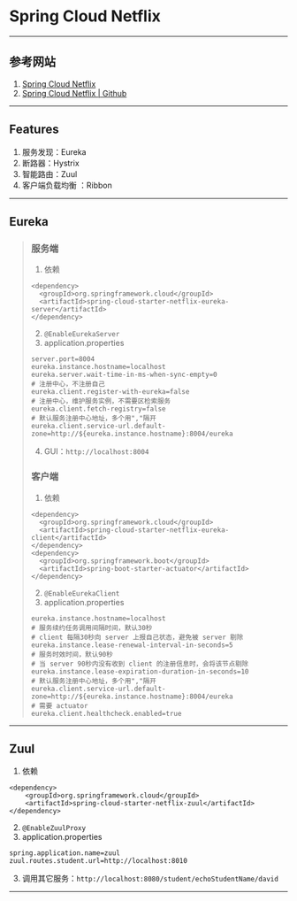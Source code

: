 # Spring Cloud Netflix

---
## 参考网站
1. [Spring Cloud Netflix](https://cloud.spring.io/spring-cloud-netflix/reference/html/)
2. [Spring Cloud Netflix | Github](https://github.com/spring-cloud/spring-cloud-netflix)
---
## Features
1. 服务发现：Eureka
2. 断路器：Hystrix
3. 智能路由：Zuul
4. 客户端负载均衡 ：Ribbon
---
## Eureka
>### 服务端
>1. 依赖
>```
><dependency>
>   <groupId>org.springframework.cloud</groupId>
>   <artifactId>spring-cloud-starter-netflix-eureka-server</artifactId>
></dependency>
>```
>2. `@EnableEurekaServer`
>3. application.properties
>```properties
>server.port=8004
>eureka.instance.hostname=localhost
>eureka.server.wait-time-in-ms-when-sync-empty=0
># 注册中心，不注册自己
>eureka.client.register-with-eureka=false
># 注册中心，维护服务实例，不需要区检索服务
>eureka.client.fetch-registry=false
># 默认服务注册中心地址，多个用","隔开
>eureka.client.service-url.default-zone=http://${eureka.instance.hostname}:8004/eureka
>```
>4. GUI：`http://localhost:8004`
>### 客户端
>1. 依赖
>```
><dependency>
>   <groupId>org.springframework.cloud</groupId>
>   <artifactId>spring-cloud-starter-netflix-eureka-client</artifactId>
></dependency>
><dependency>
>   <groupId>org.springframework.boot</groupId>
>   <artifactId>spring-boot-starter-actuator</artifactId>
></dependency>
>```
>2. `@EnableEurekaClient`
>3. application.properties
>```properties
>eureka.instance.hostname=localhost
># 服务续约任务调用间隔时间，默认30秒
># client 每隔30秒向 server 上报自己状态，避免被 server 剔除
>eureka.instance.lease-renewal-interval-in-seconds=5
># 服务时效时间，默认90秒
># 当 server 90秒内没有收到 client 的注册信息时，会将该节点剔除
>eureka.instance.lease-expiration-duration-in-seconds=10
># 默认服务注册中心地址，多个用","隔开
>eureka.client.service-url.default-zone=http://${eureka.instance.hostname}:8004/eureka
># 需要 actuator
>eureka.client.healthcheck.enabled=true
>```
---
## Zuul
1. 依赖
```
<dependency>
    <groupId>org.springframework.cloud</groupId>
    <artifactId>spring-cloud-starter-netflix-zuul</artifactId>
</dependency>
```
2. `@EnableZuulProxy`
3. application.properties
```properties
spring.application.name=zuul
zuul.routes.student.url=http://localhost:8010
```
3. 调用其它服务：`http://localhost:8080/student/echoStudentName/david`
---